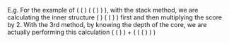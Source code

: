 E.g. For the example of ( ( ) ( ( ) ) ), with the stack method, we are calculating the inner structure ( ) ( ( ) ) first and then multiplying the score by 2. With the 3rd method, by knowing the depth of the core, we are actually performing this calculation ( ( ) ) + ( ( ( ) ) )
